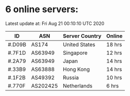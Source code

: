 # 6 online servers:

Latest update at: Fri Aug 21 00:10:10 UTC 2020

| ID | ASN | Server Country | Online |
| -- | --- | -------------- | ------ |
| #.D09B | AS174 | United States | 18 hrs |
| #.7F1D | AS63949 | Singapore | 12 hrs |
| #.2A79 | AS63949 | Japan | 14 hrs |
| #.33B9 | AS63888 | Hong Kong | 14 hrs |
| #.1F2B | AS49392 | Russia | 10 hrs |
| #.770F | AS202425 | Netherlands | 6 hrs |


